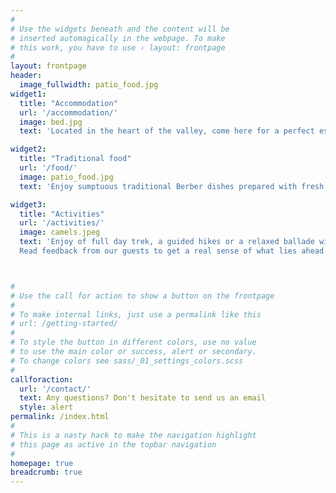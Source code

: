 ```yaml
---
#
# Use the widgets beneath and the content will be
# inserted automagically in the webpage. To make
# this work, you have to use › layout: frontpage
#
layout: frontpage
header:
  image_fullwidth: patio_food.jpg
widget1:
  title: "Accommodation"
  url: '/accommodation/'
  image: bed.jpg
  text: 'Located in the heart of the valley, come here for a perfect escape and experience a life in nature like never before.'

widget2:
  title: "Traditional food"
  url: '/food/'
  image: patio_food.jpg
  text: 'Enjoy sumptuous traditional Berber dishes prepared with fresh ingredients sourced from local farmers and local markets, which will leave your palate satisfied.'

widget3:
  title: "Activities"
  url: '/activities/'
  image: camels.jpeg
  text: 'Enjoy of full day trek, a guided hikes or a relaxed ballade with mules.
  Read feedback from our guests to get a real sense of what lies ahead.'



#
# Use the call for action to show a button on the frontpage
#
# To make internal links, just use a permalink like this
# url: /getting-started/
#
# To style the button in different colors, use no value
# to use the main color or success, alert or secondary.
# To change colors see sass/_01_settings_colors.scss
#
callforaction:
  url: '/contact/'
  text: Any questions? Don't hesitate to send us an email
  style: alert
permalink: /index.html
#
# This is a nasty hack to make the navigation highlight
# this page as active in the topbar navigation
#
homepage: true
breadcrumb: true
---
```

<!-- ![mountain_teamaking]({{site.urlimg }}/mountain_teamaking.jpeg){:class="img-responsive"} -->

  <!-- video: '<a href="#" data-reveal-id="videoModal"><img src="http://phlow.github.io/feeling-responsive/images/start-video-feeling-responsive-302x182.jpg" width="302" height="182" alt=""/></a>' -->

<!-- <div id="videoModal" class="reveal-modal large" data-reveal="">
  <div class="flex-video widescreen vimeo" style="display: block;">
    <iframe width="1280" height="720" src="https://www.youtube.com/embed/3b5zCFSmVvU" frameborder="0" allowfullscreen></iframe>
  </div>
  <a class="close-reveal-modal">&#215;</a>
</div> -->
